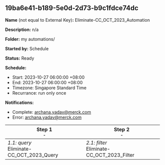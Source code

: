 ## 19ba6e41-b189-5e0d-2d73-b9c1fdce74dc

**Name** (not equal to External Key)**:** Eliminate-CC_OCT_2023_Automation

**Description:** n/a

**Folder:** my automations/

**Started by:** Schedule

**Status:** Ready

**Schedule:**

* Start: 2023-10-27 06:00:00 +08:00
* End: 2023-10-27 06:00:00 +08:00
* Timezone: Singapore Standard Time
* Recurrance: run only once

**Notifications:**

* Complete: archana.yadav@merck.com
* Error: archana.yadav@merck.com

| Step 1<br>_<small>-</small>_ | Step 2<br>_<small>-</small>_ |
| --- | --- |
| _1.1: query_<br>Eliminate-CC_OCT_2023_Query | _2.1: filter_<br>Eliminate-CC_OCT_2023_Filter |
